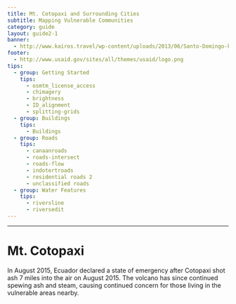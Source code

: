```yaml
---
title: Mt. Cotopaxi and Surrounding Cities 
subtitle: Mapping Vulnerable Communities
category: guide
layout: guide2-1
banner: 
  - http://www.kairos.travel/wp-content/uploads/2013/06/Santo-Domingo-kairostravel.jpg
footer:
  - http://www.usaid.gov/sites/all/themes/usaid/logo.png
tips:
  - group: Getting Started
    tips:
      - osmtm_license_access
      - chimagery
      - brightness
      - ID_alignment
      - splitting-grids
  - group: Buildings
    tips:
      - Buildings
  - group: Roads
    tips:
      - canaanroads
      - roads-intersect	
      - roads-flow
      - indotertroads
      - residential roads 2
      - unclassified roads
  - group: Water Features
    tips:
      - riversline
      - riversedit
---
```


<div id="test" class="col-lg-5 col-sm-6">
<hr class="section-heading-spacer">
<div class="clearfix"></div>

<h1 class="section-heading">Mt. Cotopaxi</h1>

<p>In August 2015, Ecuador declared a state of emergency after Cotopaxi shot ash 7 miles into the air on August 2015. The volcano has since continued spewing ash and steam, causing continued concern for those living in the vulnerable areas nearby.</p>

</div>
